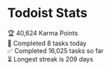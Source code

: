 
# Todoist Stats

<!-- TODO-IST:START -->
🏆  40,624 Karma Points           
🌸  Completed 8 tasks today           
✅  Completed 16,025 tasks so far           
⏳  Longest streak is 209 days
<!-- TODO-IST:END -->
